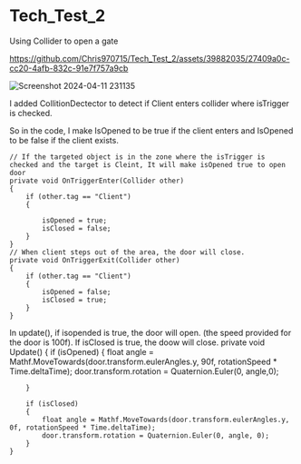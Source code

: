 # Tech_Test_2
Using Collider to open a gate



https://github.com/Chris970715/Tech_Test_2/assets/39882035/27409a0c-cc20-4afb-832c-91e7f757a9cb

![Screenshot 2024-04-11 231135](https://github.com/Chris970715/Tech_Test_2/assets/39882035/5da87235-4acd-4e29-9e41-67518488dc1f)

I added CollitionDectector to detect if Client enters collider where isTrigger is checked. 

So in the code, I make IsOpened to be true if the client enters and IsOpened to be false if the client exists.

    // If the targeted object is in the zone where the isTrigger is checked and the target is Cleint, It will make isOpened true to open door 
    private void OnTriggerEnter(Collider other)
    {
        if (other.tag == "Client")
        {
            
            isOpened = true;
            isClosed = false;
        }
    }
    // When client steps out of the area, the door will close.
    private void OnTriggerExit(Collider other)
    {
        if (other.tag == "Client")
        {
            isOpened = false;
            isClosed = true;
        }
    }
    
In update(), if isopended is true, the door will open. (the speed provided for the door is 100f).
If isClosed is true, the doow will close.
    private void Update()
    {
        if (isOpened)
        {
            float angle = Mathf.MoveTowards(door.transform.eulerAngles.y, 90f, rotationSpeed * Time.deltaTime);
            door.transform.rotation = Quaternion.Euler(0, angle,0);

        }

        if (isClosed)
        {
            float angle = Mathf.MoveTowards(door.transform.eulerAngles.y, 0f, rotationSpeed * Time.deltaTime);
            door.transform.rotation = Quaternion.Euler(0, angle, 0);
        }
    }

